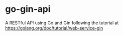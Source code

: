 # go-gin-api
A RESTful API using Go and Gin following the tutorial at https://golang.org/doc/tutorial/web-service-gin
